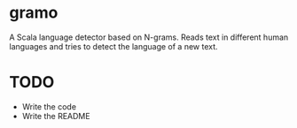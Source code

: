 gramo
=====

A Scala language detector based on N-grams. Reads text in different human languages and tries to detect the language of a new text.

TODO
====

* Write the code
* Write the README

